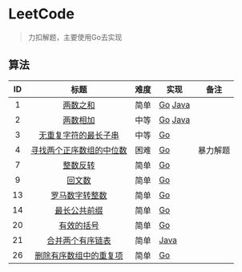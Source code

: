 # LeetCode

> 力扣解题，主要使用Go去实现

## 算法

|  ID  |                             标题                             | 难度 | 实现                                                         | 备注     |
| :--: | :----------------------------------------------------------: | ---- | ------------------------------------------------------------ | -------- |
|  1   |    [两数之和](https://leetcode-cn.com/problems/two-sum/)     | 简单 | [Go](algorithms/golang/0001_two-sum.go) [Java](algorithms/java/0001_two_sum.java) |          |
|  2   | [两数相加](https://leetcode-cn.com/problems/add-two-numbers/) | 中等 | [Go](algorithms/golang/0002_add-two-numbers.go) [Java](algorithms/java/0003_longest-substring-without-repeating-characters.java) |          |
|  3   | [无重复字符的最长子串](https://leetcode-cn.com/problems/longest-substring-without-repeating-characters/) | 中等 | [Go](algorithms/golang/0003_longest-substring-without-repeating-characters.go) |          |
|  4   | [寻找两个正序数组的中位数](https://leetcode-cn.com/problems/median-of-two-sorted-arrays/) | 困难 | [Go](algorithms/golang/0004_median-of-two-sorted-arrays.go)  | 暴力解题 |
|  7   | [整数反转](https://leetcode-cn.com/problems/reverse-integer/) | 简单 | [Go](algorithms/golang/0007_reverse-integer.go)              |          |
|  9   | [回文数](https://leetcode-cn.com/problems/palindrome-number/) | 简单 | [Go](algorithms/golang/0009_palindrome-number.go)            |          |
|  13  | [罗马数字转整数](https://leetcode-cn.com/problems/roman-to-integer/) | 简单 | [Go](algorithms/golang/0013_roman-to-integer.go)             |          |
|  14  | [最长公共前缀](https://leetcode-cn.com/problems/longest-common-prefix/) | 简单 | [Go](algorithms/golang/0014_longest-common-prefix.go)        |          |
|  20  | [有效的括号](https://leetcode-cn.com/problems/valid-parentheses/) | 简单 | [Go](algorithms/golang/0020_valid-parentheses.go)            |          |
|  21  | [合并两个有序链表](https://leetcode-cn.com/problems/merge-two-sorted-lists/) | 简单 | [Java](algorithms/java/0021_merge-two-sorted-lists.java)     |          |
|  26  | [删除有序数组中的重复项](https://leetcode-cn.com/problems/remove-duplicates-from-sorted-array/) | 简单 | [Go](algorithms/golang/0026_remove-duplicates-from-sorted-array.go) |          |



